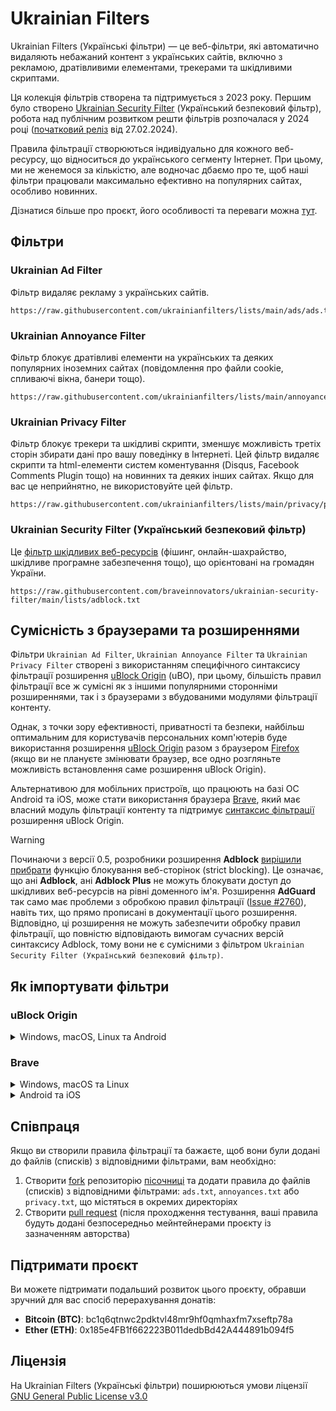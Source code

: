 # Ukrainian Filters

Ukrainian Filters (Українські фільтри) — це веб-фільтри, які автоматично видаляють небажаний контент з українських сайтів, включно з рекламою, дратівливими елементами, трекерами та шкідливими скриптами.

Ця колекція фільтрів створена та підтримується з 2023 року. Першим було створено [Ukrainian Security Filter](https://github.com/braveinnovators/ukrainian-security-filter) (Український безпековий фільтр), робота над публічним розвитком решти фільтрів розпочалася у 2024 році ([початковий реліз](https://github.com/serhiyguryev/ukrainian-filters) від 27.02.2024).

Правила фільтрації створюються індивідуально для кожного веб-ресурсу, що відноситься до українського сегменту Інтернет. При цьому, ми не женемося за кількістю, але водночас дбаємо про те, щоб наші фільтри працювали максимально ефективно на популярних сайтах, особливо новинних.

Дізнатися більше про проєкт, його особливості та переваги можна [тут](https://mastodon.online/@myroslavandriychuk/112880678611736243).

## Фільтри

### Ukrainian Ad Filter

Фільтр видаляє рекламу з українських сайтів.

```
https://raw.githubusercontent.com/ukrainianfilters/lists/main/ads/ads.txt
```

### Ukrainian Annoyance Filter

Фільтр блокує дратівливі елементи на українських та деяких популярних іноземних сайтах (повідомлення про файли cookie, спливаючі вікна, банери тощо).

```
https://raw.githubusercontent.com/ukrainianfilters/lists/main/annoyances/annoyances.txt
```

### Ukrainian Privacy Filter

Фільтр блокує трекери та шкідливі скрипти, зменшує можливість третіх сторін збирати дані про вашу поведінку в Інтернеті. Цей фільтр видаляє скрипти та html-елементи систем коментування (Disqus, Facebook Comments Plugin тощо) на новинних та деяких інших сайтах. Якщо для вас це неприйнятно, не використовуйте цей фільтр.

```
https://raw.githubusercontent.com/ukrainianfilters/lists/main/privacy/privacy.txt
```

### Ukrainian Security Filter (Український безпековий фільтр)

Це [фільтр шкідливих веб-ресурсів](https://github.com/braveinnovators/ukrainian-security-filter) (фішинг, онлайн-шахрайство, шкідливе програмне забезпечення тощо), що орієнтовані на громадян України.

```
https://raw.githubusercontent.com/braveinnovators/ukrainian-security-filter/main/lists/adblock.txt
```

## Сумісність з браузерами та розширеннями

Фільтри `Ukrainian Ad Filter`, `Ukrainian Annoyance Filter` та `Ukrainian Privacy Filter` створені з використанням специфічного синтаксису фільтрації розширення [uBlock Origin](https://github.com/gorhill/uBlock) (uBO), при цьому, більшість правил фільтрації все ж сумісні як з іншими популярними сторонніми розширеннями, так і з браузерами з вбудованими модулями фільтрації контенту.

Однак, з точки зору ефективності, приватності та безпеки, найбільш оптимальним для користувачів персональних комп'ютерів буде використання розширення [uBlock Origin](https://ublockorigin.com/) разом з браузером [Firefox](https://www.mozilla.org/firefox/) (якщо ви не плануєте змінювати браузер, все одно розгляньте можливість встановлення саме розширення uBlock Origin).

Альтернативою для мобільних пристроїв, що працюють на базі ОС Android та iOS, може стати використання браузера [Brave](https://brave.com/), який має власний модуль фільтрації контенту та підтримує [синтаксис фільтрації](https://support.brave.com/hc/en-us/articles/6449369961741-How-do-I-manage-Ad-Block-filters-in-Brave) розширення uBlock Origin.

> [!WARNING]
> Починаючи з версії 0.5, розробники розширення **Adblock** [вирішили прибрати](https://web.archive.org/web/20111206122411/http://adblockplus.org/en/faq_features#siteblock) функцію блокування веб-сторінок (strict blocking). Це означає, що ані **Adblock**, ані **Adblock Plus** не можуть блокувати доступ до шкідливих веб-ресурсів на рівні доменного ім'я. Розширення **AdGuard** так само має проблеми з обробкою правил фільтрації ([Issue #2760](https://github.com/AdguardTeam/AdguardBrowserExtension/issues/2760)), навіть тих, що прямо прописані в документації цього розширення. Відповідно, ці розширення не можуть забезпечити обробку правил фільтрації, що повністю відповідають вимогам сучасних версій синтаксису Adblock, тому вони не є сумісними з фільтром `Ukrainian Security Filter (Український безпековий фільтр)`.

## Як імпортувати фільтри

### uBlock Origin

<details>
<summary>Windows, macOS, Linux та Android</summary>

1. Відкрити меню `Preferences` розширення uBlock Origin, клацнути мишею на вкладку `Filter lists` і прокрутити до розділу `Custom`
2. Клацнути мишею на `Import...` і у поле вводу вставити скопійовані адреси необхідних фільтрів, зберігши зміни.

Додаткова інструкція доступна за адресою: [https://github.com/gorhill/uBlock/wiki/Filter-lists-from-around-the-web](https://github.com/gorhill/uBlock/wiki/Filter-lists-from-around-the-web)
</details>

### Brave

<details>
<summary>Windows, macOS та Linux</summary>

1. У меню `Settings` відкрити вкладку `Shields` й змінити налаштування `Trackers & ads blocking` на `Aggressive`
2. У вкладці `Shields` відкрити розділ `Content filtering` і у розділі `Add custom filter lists` у поле вводу вставити скопійовані адреси необхідних фільтрів.
</details>

<details>
<summary>Android та iOS</summary>

1. У меню `Settings` відкрити розділ меню `Brave Shields & privacy` й змінити налаштування `Block trackers & ads` на `Aggressive`
2. У розділі меню `Brave Shields & privacy` відкрити `Content filtering`, далі `Add custom filter list` і у поле вводу вставити скопійовані адреси необхідних фільтрів, зберігши зміни шляхом натискання на кнопку `Add`.
</details>

## Співпраця

Якщо ви створили правила фільтрації та бажаєте, щоб вони були додані до файлів (списків) з відповідними фільтрами, вам необхідно:

1. Створити [fork](https://docs.github.com/en/pull-requests/collaborating-with-pull-requests/working-with-forks/about-forks) репозиторію [пісочниці](https://github.com/ukrainianfilters/sandbox) та додати правила до файлів (списків) з відповідними фільтрами: `ads.txt`, `annoyances.txt` або `privacy.txt`, що містяться в окремих директоріях
2. Створити [pull request](https://docs.github.com/en/pull-requests/collaborating-with-pull-requests/proposing-changes-to-your-work-with-pull-requests/about-pull-requests) (після проходження тестування, ваші правила будуть додані безпосередньо мейнтейнерами проєкту із зазначенням авторства)

## Підтримати проєкт

Ви можете підтримати подальший розвиток цього проєкту, обравши зручний для вас спосіб перерахування донатів:

* **Bitcoin (BTC)**: bc1q6qtnwc2pdktvl48mr9hf0qmhaxfm7xseftp78a
* **Ether (ETH)**: 0x185e4FB1f662223B011dedbBd42A444891b094f5

## Ліцензія

На Ukrainian Filters (Українські фільтри) поширюються умови ліцензії [GNU General Public License v3.0](https://github.com/ukrainianfilters/lists/blob/main/LICENSE)
